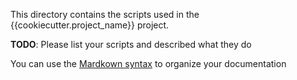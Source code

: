 This directory contains the scripts used in the {{cookiecutter.project_name}} project.

**TODO**: Please list your scripts and described what they do

You can use the [Mardkown syntax](https://www.markdownguide.org/basic-syntax/)  to organize your documentation 
